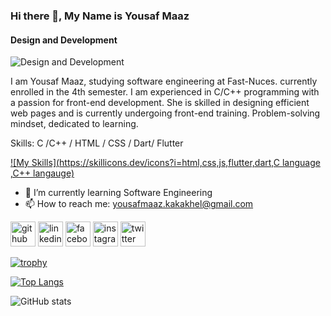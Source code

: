 ### Hi there 👋, My Name is Yousaf Maaz
#### Design and Development 
![Design and Development ](https://media.licdn.com/dms/image/D4D16AQEpPTByDvaz6g/profile-displaybackgroundimage-shrink_350_1400/0/1698697061582?e=1711584000&v=beta&t=gyqoz76Yq0IvBTftTQHjoksNsmecWD3__YJIQsFOopw)

I am Yousaf Maaz, studying software engineering at Fast-Nuces. currently enrolled in the 4th semester.
I am experienced in C/C++ programming with a passion for front-end development. She is skilled in designing efficient web pages and is currently undergoing front-end training. Problem-solving mindset, dedicated to learning.

Skills: C /C++  / HTML / CSS / Dart/ Flutter

[![My Skills](https://skillicons.dev/icons?i=html,css,js,flutter,dart,C language ,C++ langauge)](https://skillicons.dev)

- 🌱 I’m currently learning Software Engineering  
- 📫 How to reach me: yousafmaaz.kakakhel@gmail.com 


[<img src='https://cdn.jsdelivr.net/npm/simple-icons@3.0.1/icons/github.svg' alt='github' height='40'>](https://github.com/Yousaf-Maaz)  [<img src='https://cdn.jsdelivr.net/npm/simple-icons@3.0.1/icons/linkedin.svg' alt='linkedin' height='40'>](https://www.linkedin.com/in/https://www.linkedin.com/in/yousaf-maaz//)  [<img src='https://cdn.jsdelivr.net/npm/simple-icons@3.0.1/icons/facebook.svg' alt='facebook' height='40'>](https://www.facebook.com/https://www.facebook.com/yousaf.maaz.1)  [<img src='https://cdn.jsdelivr.net/npm/simple-icons@3.0.1/icons/instagram.svg' alt='instagram' height='40'>](https://www.instagram.com/https://www.instagram.com/yousaf.maaz//)  [<img src='https://cdn.jsdelivr.net/npm/simple-icons@3.0.1/icons/twitter.svg' alt='twitter' height='40'>](https://twitter.com/YousafMaazKKK)  

[![trophy](https://github-profile-trophy.vercel.app/?username=Yousaf-Maaz)](https://github.com/ryo-ma/github-profile-trophy)

[![Top Langs](https://github-readme-stats.vercel.app/api/top-langs/?username=Yousaf-Maaz)](https://github.com/anuraghazra/github-readme-stats)

![GitHub stats](https://github-readme-stats.vercel.app/api?username=Yousaf-Maaz&show_icons=true)  

